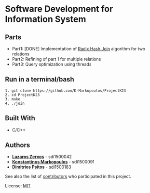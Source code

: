 # Software Development for Information System


## Parts

* Part1: [DONE] Implementation of [Radix Hash Join](systems.ethz/ch/node/334) algorithm for two relations
* Part2: Refining of part 1 for multiple relations
* Part3: Query optimization using threads

## Run in a terminal/bash

```
1. git clone https://github.com/K-Markopoulos/ProjectK23
2. cd ProjectK23
3. make
4. ./join
```

## Built With

* C/C++

## Authors

* [**Lazaros Zervos**](https://github.com/lazlozerv) - sdi1500042
* [**Konstantinos Markopoulos**](https://github.com/K-Markopoulos) - sdi1500091
* [**Dimitrios Psitos**](https://github.com/) - sdi1500183

See also the list of [contributors](https://github.com/K-Markopoulos/ProjectK23/contributors) who participated in this project.


License: [MIT](https://choosealicense.com/licenses/mit/)
